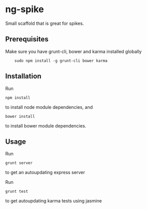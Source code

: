 ng-spike
========

Small scaffold that is great for spikes.


Prerequisites
-------------

Make sure you have grunt-cli, bower and karma installed globally

        sudo npm install -g grunt-cli bower karma


Installation
------------

Run

	npm install

to install node module dependencies, and

	bower install

to install bower module dependencies.


Usage
-----

Run

	grunt server

to get an autoupdating express server


Run

	grunt test

to get autoupdating karma tests using jasmine



